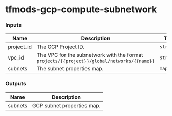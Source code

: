 # tfmods-gcp-compute-subnetwork

### Inputs
| Name | Description | Type | Default | Required |
|------|-------------|------|---------|----------|
| project_id | The GCP Project ID. | `string` || yes |
| vpc_id | The VPC for the subnetwork with the format `projects/{{project}}/global/networks/{{name}}` | `string` || yes |
| subnets | The subnet properties map. | `map(any)` | {} | no |


### Outputs
| Name | Description |
|------|-------------|
| subnets | GCP subnet properties map. |
